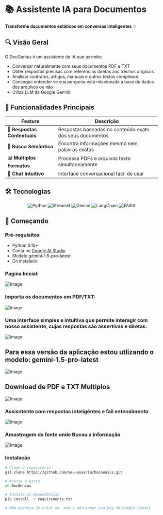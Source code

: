 # 📚 Assistente IA para Documentos



**Transforme documentos estáticos em conversas inteligentes** ✨

## 🔍 Visão Geral
O DocGenius é um assistente de IA que permite:
- Conversar naturalmente com seus documentos PDF e TXT
- Obter respostas precisas com referências diretas aos trechos originais
- Analisar contratos, artigos, manuais e outros textos complexos
- Consegue entender se sua pergunta está relacionada a base de dados dos arquivos ou não 
- Utliza LLM da Google Gemini

## 🎯 Funcionalidades Principais
| Feature | Descrição |
|---------|-----------|
| **📌 Respostas Contextuais** | Respostas baseadas no conteúdo exato dos seus documentos |
| **🔎 Busca Semântica** | Encontra informações mesmo sem palavras exatas |
| **📊 Multiplos Formatos** | Processa PDFs e arquivos texto simultaneamente |
| **💬 Chat Intuitivo** | Interface conversacional fácil de usar |

## 🛠️ Tecnologias
<div align="center">
  
![Python](https://img.shields.io/badge/Python-3.10+-blue?logo=python)
![Streamlit](https://img.shields.io/badge/Streamlit-FF4B4B?logo=streamlit)
![Gemini](https://img.shields.io/badge/Google_Gemini-4285F4?logo=google)
![LangChain](https://img.shields.io/badge/LangChain-00AC47?logo=langchain)
![FAISS](https://img.shields.io/badge/FAISS-Vector_Search-FF6D00?logo=facebook)

</div>

## 🚀 Começando

### Pré-requisitos
- Python 3.10+
- Conta no [Google AI Studio](https://ai.google.dev/)
- Modelo gemini-1.5-pro-latest
- Git instalado
### Pagina Inicial:
![Image](https://github.com/user-attachments/assets/06a27d07-5426-48a6-8187-2716be7ed8ec)


### Importa os documentos em  PDF/TXT:
![Image](https://github.com/user-attachments/assets/66346cbe-80ea-49c0-87e6-58032ae92525)


### Uma interface simples e intuitiva que permite interagir com nosso assistente, cujas respostas são assertivas e diretas.
![Image](https://github.com/user-attachments/assets/03633a9e-6a20-4f44-85f3-1bf78cef2e49)


## Para essa versão da aplicação estou utlizando o modelo: gemini-1.5-pro-latest

![Image](https://github.com/user-attachments/assets/a4719817-b685-4f3e-91b7-528a9091a95f)

## Download de PDF e TXT Multiplos 
![Image](https://github.com/user-attachments/assets/03633a9e-6a20-4f44-85f3-1bf78cef2e49)

### Assisntente com respostas inteligêntes e faíl entendimento
![Image](https://github.com/user-attachments/assets/acb94c54-dc5a-42a9-af57-ae7ada0b29fd)

### Amostragem da fonte onde Bucou a informação
![Image](https://github.com/user-attachments/assets/e66f49f5-558c-4369-a3ae-1849e4decb08)


### Instalação
```bash
# Clone o repositório
git clone https://github.com/seu-usuario/DocGenius.git

# Acesse a pasta
cd DocGenius

# Instale as dependências
pip install -r requirements.txt

# Não esqueça de criar um .env e adicionar sua key do Google Gemini




